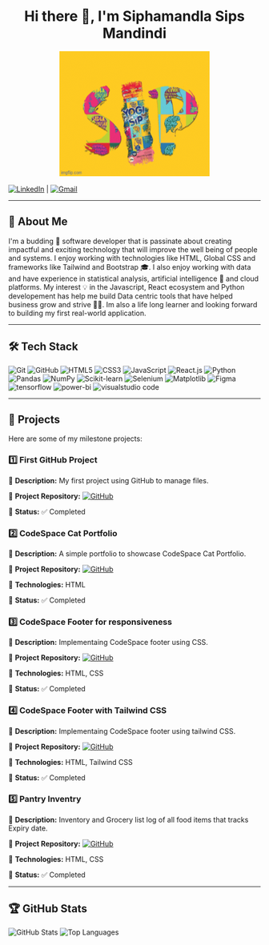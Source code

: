 <h1 align="center">  Hi there 👋, I'm Siphamandla Sips Mandindi </h1>

<p align="center">
<img src="9x0svr.gif" alt="Sips gif" width="300" height="250" >
</p>

[![LinkedIn](https://img.shields.io/badge/-LinkedIn-blue?style=flat&logo=linkedin&logoColor=white)](https://www.linkedin.com/public-profile/settings?lipi=urn%3Ali%3Apage%3Ad_flagship3_profile_self_edit_contact-info%3BHp57N9bYRPCGgJg9KOUSjg%3D%3D) |
[![Gmail](https://img.shields.io/badge/Gmail-D14836?logo=gmail&logoColor=white)](mailto:ndiramandindi@gmail.com)

---

## 🎯 About Me

I'm a budding 🌱 software developer that is passinate about creating impactful and exciting technology that will improve the well being of people and systems. I enjoy working with technologies like HTML, Global CSS and frameworks like Tailwind and Bootstrap 🎓. I also enjoy working with data and have experience in statistical analysis, artificial intelligence 🤖 and cloud platforms. My interest 💡 in the Javascript, React ecosystem and Python developement has help me build Data centric tools that have helped business grow and strive 🚀🔥. Im also a life long learner and looking forward to building my first real-world application. 

---

## 🛠️ Tech Stack

<img src="https://img.shields.io/badge/-Git-F05032?style=flat&logo=git&logoColor=white" alt="Git" width="50px"> <img src="https://img.shields.io/badge/-GitHub-181717?style=flat-circle&logo=github" alt="GitHub" width="70px"> <img src="https://img.shields.io/badge/-HTML5-black?style=flat-circle&logo=html5&logoColor=white" alt="HTML5" width="65px"> <img src="https://img.shields.io/badge/-CSS3-black?style=flat-circle&logo=css3" alt="CSS3" width="60px"> <img src="https://img.shields.io/badge/-JavaScript-black?style=flat-circle&logo=javascript" alt="JavaScript" width="80px"> <img src="https://img.shields.io/badge/-React-black?style=flat-circle&logo=react" alt="React.js" width="60px"> <img src="https://img.shields.io/badge/Python-3776AB?logo=python&logoColor=fff" alt="Python" width="65px"> <img src="https://img.shields.io/badge/Pandas-150458?logo=pandas&logoColor=fff" alt="Pandas" width="65px"> <img src="https://img.shields.io/badge/NumPy-4DABCF?logo=numpy&logoColor=fff" alt="NumPy" width="65px"> <img src="https://img.shields.io/badge/-scikit--learn-%23F7931E?logo=scikit-learn&logoColor=white" alt="Scikit-learn" width="80px"> <img src="https://img.shields.io/badge/Selenium-43B02A?logo=selenium&logoColor=fff" alt="Selenium" width="70px"> <img src="https://custom-icon-badges.demolab.com/badge/Matplotlib-71D291?logo=matplotlib&logoColor=fff" alt="Matplotlib" width="80px"> <img src="https://img.shields.io/badge/Figma-F24E1E?logo=figma&logoColor=white" alt="Figma" width="60px"> <img src="https://img.shields.io/badge/TensorFlow-ff8f00?logo=tensorflow&logoColor=white" alt="tensorflow" width="80px"> <img src="https://custom-icon-badges.demolab.com/badge/Power%20BI-F1C912?logo=power-bi&logoColor=fff" alt="power-bi" width="80px"> <img src="https://custom-icon-badges.demolab.com/badge/Visual%20Studio%20Code-0078d7.svg?logo=vsc&logoColor=white" alt="visualstudio code" width="130px">

---

## 📌 Projects

Here are some of my milestone projects:

### **1️⃣ First GitHub Project**

🔹 **Description:** My first project using GitHub to manage files. 

🔹 **Project Repository:** [![GitHub](https://img.shields.io/badge/-GitHub-181717?style=flat&logo=github&logoColor=white)](https://github.com/sip-23/SIPMAN25499_FTO2505_GroupB_ChemoniqueHenning_SDF01.git)

🔹 **Status:** ✅ Completed

### **2️⃣ CodeSpace Cat Portfolio**

🔹 **Description:** A simple portfolio to showcase CodeSpace Cat Portfolio.  

🔹 **Project Repository:** [![GitHub](https://img.shields.io/badge/-GitHub-181717?style=flat&logo=github&logoColor=white)](https://github.com/sip-23/SIPMAN25499_FTO2505_GroupB_SipMandindi_SDF02.git)

🔹 **Technologies:** HTML

🔹 **Status:** ✅ Completed

### **3️⃣ CodeSpace Footer for responsiveness**

🔹 **Description:** Implementaing CodeSpace footer using CSS.  

🔹 **Project Repository:** [![GitHub](https://img.shields.io/badge/-GitHub-181717?style=flat&logo=github&logoColor=white)](https://github.com/sip-23/SIPMAN25499_FTO2505_GroupB_SipMandindi_SDF03.git)  

🔹 **Technologies:** HTML, CSS

🔹 **Status:** ✅ Completed

### **4️⃣ CodeSpace Footer with Tailwind CSS**

🔹 **Description:** Implementaing CodeSpace footer using tailwind CSS.  

🔹 **Project Repository:** [![GitHub](https://img.shields.io/badge/-GitHub-181717?style=flat&logo=github&logoColor=white)](https://github.com/sip-23/SIPMAN25499_FTO2505_GroupB_SipMandindi_SDF04.git) 

🔹 **Technologies:** HTML, Tailwind CSS

🔹 **Status:** ✅ Completed

### **5️⃣ Pantry Inventry**

🔹 **Description:** Inventory and Grocery list log of all food items that tracks Expiry date.  

🔹 **Project Repository:** [![GitHub](https://img.shields.io/badge/-GitHub-181717?style=flat&logo=github&logoColor=white)](https://github.com/sip-23/Pantry-Inventory.git) 

🔹 **Technologies:** HTML, CSS

🔹 **Status:** ✅ Completed

---

## 🏆 GitHub Stats

![GitHub Stats](https://github-readme-stats.vercel.app/api?username=sip-23&show_icons=true&theme=radical)
![Top Languages](https://github-readme-stats.vercel.app/api/top-langs/?username=sip-23&show_icons=true&theme=radical)

<!--
**sip-23/sip-23** is a ✨ _special_ ✨ repository because its `README.md` (this file) appears on your GitHub profile.

Here are some ideas to get you started:

- 🔭 I’m currently working on ...
- 🌱 I’m currently learning ...
- 👯 I’m looking to collaborate on ...
- 🤔 I’m looking for help with ...
- 💬 Ask me about ...
- 📫 How to reach me: ...
- 😄 Pronouns: ...
- ⚡ Fun fact: ...
-->

